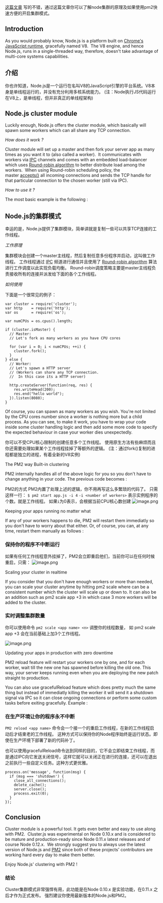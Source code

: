 [这篇文章](https://keymetrics.io/2015/03/26/pm2-clustering-made-easy/) 写的不错，通过这篇文章你可以了解node集群的原理及如果使用pm2快速方便的开启集群模式。
## Introduction

As you would probably know, Node.js is a platform built on [Chrome's JavaScript runtime](https://developers.google.com/v8/), gracefully named V8. 
The V8 engine, and hence Node.js, runs in a single-threaded way, therefore, doesn't take advantage of multi-core systems capabilities.
## 介绍
你也许知道，Node.js是一个运行在名叫V8的JavaScript引擎的平台系统。V8本身是单线程运行的，并没有充分利用多核系统能力。
(注：Node执行JS代码运行在V8上，是单线程，但并非真正的单线程架构)
## Node.js cluster module

Luckily enough, Node.js offers the cluster module, which basically will spawn some workers which can all share any TCP connection.

*How does it work ?*

Cluster module will set up a master and then fork your server app as many times as you want it to (also called a worker). 
It communicates with workers via [IPC](http://en.wikipedia.org/wiki/Inter-process_communication) channels and comes with an embedded load-balancer which uses [Round-robin algorithm](http://en.wikipedia.org/wiki/Round-robin_scheduling) to better distribute load among the workers. 
When using Round-robin scheduling policy, the master [accepts()](http://linux.die.net/man/2/accept) all incoming connections and sends the TCP handle for that particular connection to the chosen worker (still via IPC).

*How to use it ?*

The most basic example is the following :
## Node.js的集群模式
幸运的是，Node.js提供了集群模块，简单讲就是复制一些可以共享TCP连接的工作线程。

*工作原理*

集群模块会创建一个master主线程，然后复制任意多份程序并启动，这叫做工作线程。
工作线程通过 [IPC](http://en.wikipedia.org/wiki/Inter-process_communication) 频道进行通信并且使用了 [Round-robin algorithm](http://en.wikipedia.org/wiki/Round-robin_scheduling) 算法进行工作调度以此实现负载均衡。
Round-robin调度策略主要是master主线程负责接收所有的连接并派发给下面的各个工作线程。

*如何使用*

下面是一个很常见的例子：
```
var cluster = require('cluster');  
var http    = require('http');  
var os      = require('os');

var numCPUs = os.cpus().length;

if (cluster.isMaster) {  
  // Master:
  // Let's fork as many workers as you have CPU cores

  for (var i = 0; i < numCPUs; ++i) {
    cluster.fork();
  }
} else {
  // Worker:
  // Let's spawn a HTTP server
  // (Workers can share any TCP connection.
  //  In this case its a HTTP server)

  http.createServer(function(req, res) {
    res.writeHead(200);
    res.end("hello world");
  }).listen(8080);
}
```

Of course, you can spawn as many workers as you wish. You're not limited by the CPU cores number since a worker is nothing more but a child process. 
As you can see, to make it work, you have to wrap your code inside some cluster handling logic and then add some more code to specify the expected behaviour in case your worker dies unexpectedly.

你可以不受CPU核心限制的创建任意多个工作线程。
使用原生方法有些麻烦而且你还需要处理如果某个工作线程挂掉了等额外的逻辑。
(注：通过fork()复制的进程都是独立的进程，有着全新的V8实例)

The PM2 way
Built-in clustering

PM2 internally handles all of the above logic for you so you don't have to change anything in your code. 
The previous code becomes :

PM2的方式
PM2内置了处理上述的逻辑，你不用再写这么多繁琐的代码了。
只需这样一行：
`$ pm2 start app.js -i 4`
`-i <number of workers>` 表示实例程序的个数。就是工作线程。
如果`i`为0表示，会根据当前CPU核心数创建
![image.png](https://upload-images.jianshu.io/upload_images/71414-c07589393166d729.png?imageMogr2/auto-orient/strip%7CimageView2/2/w/1240)


Keeping your apps running no matter what

If any of your workers happens to die, PM2 will restart them immediatly so you don't have to worry about that either. 
Or, of course, you can, at any time, restart them manually as follows : 

### 保持你的程序不中断运行
如果有任何工作线程意外挂掉了，PM2会立即重启他们，当前你可以在任何时候重启，只需：
![image.png](https://upload-images.jianshu.io/upload_images/71414-256514707b977d07.png?imageMogr2/auto-orient/strip%7CimageView2/2/w/1240)

Scaling your cluster in realtime

If you consider that you don't have enough workers or more than needed, you can scale your cluster anytime by hitting pm2 scale <app name> <n> where <n> can be a consistent number which the cluster will scale up or down to. 
It can also be an addition such as pm2 scale app +3 in which case 3 more workers will be added to the cluster.

### 实时调整集群数量
你可以使用命令 `pm2 scale <app name> <n>` 调整你的线程数量，
如 pm2 scale app +3 会在当前基础上加3个工作线程。

![image.png](https://upload-images.jianshu.io/upload_images/71414-6edd29f00d0bfe63.png?imageMogr2/auto-orient/strip%7CimageView2/2/w/1240)

Updating your apps in production with zero downtime

PM2 reload <app name> feature will restart your workers one by one, and for each worker, wait till the new one has spawned before killing the old one. 
This way, your server keeps running even when you are deploying the new patch straight to production.

You can also use gracefulReload feature which does pretty much the same thing but instead of immediatly killing the worker it will send it a shutdown signal via IPC so it can close ongoing connections or perform some custom tasks before exiting gracefully. 
Example :

### 在生产环境让你的程序永不中断
`PM2 reload <app name>` 命令会一个接一个的重启工作线程，在新的工作线程启动后才结束老的工作线程。
这种方式可以保持你的Node程序始终是运行状态。即使在生产环境下部署了新的代码补丁。

也可以使用gracefulReload命令达到同样的目的，它不会立即结束工作线程，而是通过IPC向它发送关闭信号，这样它就可以关闭正在进行的连接，还可以在退出之前执行一些自定义任务。这种方式更优雅。
```
process.on('message', function(msg) {  
  if (msg === 'shutdown') {
    close_all_connections();
    delete_cache();
    server.close();
    process.exit(0);
  }
});
```
## Conclusion

Cluster module is a powerful tool. It gets even better and easy to use along with PM2. 
Cluster.js was experimental on Node 0.10.x and is considered to be mature and production-ready since Node 0.11.x latest releases and of course Node 0.12.x. 
We strongly suggest you to always use the latest version of Node.js and [PM2](https://github.com/Unitech/PM2/) since both of these projects' contributors are working hard every day to make them better.

Enjoy Node.js' clustering with PM2 !

### 结论
Cluster集群模式非常强悍有用，此功能是在Node 0.10.x 是实验功能，在0.11.x 之后才作为正式发布。
强烈建议你使用最新版本的Node.js和PM2。


